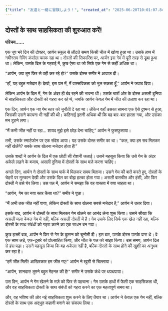 ```yaml
---
{"title": "友達と一緒に冒険しよう！", "created_at": "2025-06-20T10:01:07.841804+09:00"}
---
```


## दोस्तों के साथ साहसिकता की शुरुआत करें!

**परिचय……**

एक धूप भरे दिन की दोपहर, आर्यन स्कूल से लौटते समय किसी चीज़ में खोया हुआ था। उसके हाथ में नवीनतम गेमिंग कंसोल चमक रहा था। दोस्तों की सिफारिश पर, आर्यन इस गेम में पूरी तरह से डूबा हुआ था। लेकिन, उसके दिल के गहराई में, कुछ ऐसा था जो सिर्फ एक गेम से कहीं अधिक था।

“आर्यन, क्या तुम फिर से वही कर रहे हो?” उसके दोस्त समीर ने आवाज़ दी।

“हाँ, यह बहुत मजेदार है! देखो, इस पल में, मैं वास्तविकता को भूल सकता हूँ,” आर्यन ने जवाब दिया।

लेकिन आर्यन के दिल में, गेम के अंदर ही बंद रहने की भावना थी। उसके चारों ओर के दोस्त असली दुनिया में साहसिकता और दोस्ती को गहरा कर रहे थे, जबकि आर्यन केवल गेम में जीत की तलाश कर रहा था।

एक दिन, आर्यन एक नए गेम स्तर को चुनौती दे रहा था। लेकिन वहाँ उसका सामना एक ऐसे दुश्मन से हुआ, जिसकी उसने कल्पना भी नहीं की थी। कठिनाई इतनी अधिक थी कि वह बार-बार हारता गया, और उसका मन टूटने लगा।

“मैं कभी जीत नहीं पा रहा… शायद मुझे इसे छोड़ देना चाहिए,” आर्यन ने फुसफुसाया।

तभी, उसके स्मार्टफोन पर एक संदेश आया। यह उसके दोस्त समीर का था। “कल, क्या हम सब मिलकर नहीं खेलेंगे? सबके साथ खेलना मजेदार होता है!”

उसके शब्दों ने आर्यन के दिल में एक छोटी सी रोशनी जलाई। उसने महसूस किया कि उसे गेम के अंदर अकेले लड़ने के बजाय, असली दुनिया में दोस्तों के साथ मज़े करना चाहिए।

अगले दिन, आर्यन ने दोस्तों के साथ पार्क में मिलकर समय बिताया। उसने गेम की बातें करते हुए, दोस्तों के चेहरों पर मुस्कान देखी और उसके दिल का बोझ हल्का होता गया। असली बातचीत और हंसी, और फिर दोस्ती ने उसे घेर लिया। उस पल में, आर्यन ने समझा कि वह वास्तव में क्या चाहता था।

“आर्यन, गेम का नया स्तर कैसा था?” समीर ने पूछा।

“मैं अभी तक जीत नहीं पाया, लेकिन दोस्तों के साथ खेलना सबसे मजेदार है,” आर्यन ने उत्तर दिया।

इसके बाद, आर्यन ने दोस्तों के साथ मिलकर गेम खेलने का आनंद लेना शुरू किया। उसने सीखा कि असली मज़ा केवल गेम में नहीं, बल्कि असली दोस्ती में है। गेम उसके लिए सिर्फ एक खेल नहीं रहा, बल्कि दोस्तों के साथ संबंधों को गहरा करने का एक साधन बन गया।

कुछ हफ्तों बाद, आर्यन ने फिर से गेम के दुश्मन को चुनौती दी। इस बार, उसके दोस्त उसके पास थे। वे एक साथ लड़े, एक-दूसरे को प्रोत्साहित किया, और जीत के पल को साझा किया। उस समय, आर्यन दिल से हंस पड़ा। उसने महसूस किया कि वह अकेला नहीं है, बल्कि दोस्तों के साथ होने की खुशी का अनुभव कर रहा है।

“हमें जीत मिली! आखिरकार हम जीत गए!” आर्यन ने खुशी से चिल्लाया।

“आर्यन, शानदार! तुमने बहुत मेहनत की है!” समीर ने उसके कंधे पर थपथपाया।

उस दिन, आर्यन ने गेम खेलने के मज़े को फिर से पहचाना। गेम उसके हाथों में फैली एक साहसिकता थी, और वह साहसिकता दोस्तों के साथ संबंधों को गहरा करने का एक महत्वपूर्ण समय था।

और, वह भविष्य की ओर नई साहसिकता शुरू करने के लिए तैयार था। आर्यन ने केवल एक गेम नहीं, बल्कि दोस्तों के साथ एक अद्भुत कहानी बनाने का संकल्प लिया।
